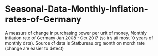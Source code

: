 # Seasonal-Data-Monthly-Inflation-rates-of-Germany
A measure of change in purchasing power per unit of money, Monthly inflation rate of Germany Jan 2008 - Oct 2017 (so it’s all most 10 years of monthly data). Source of data is Statbureau.org month on month rate (change are easier to detect)

